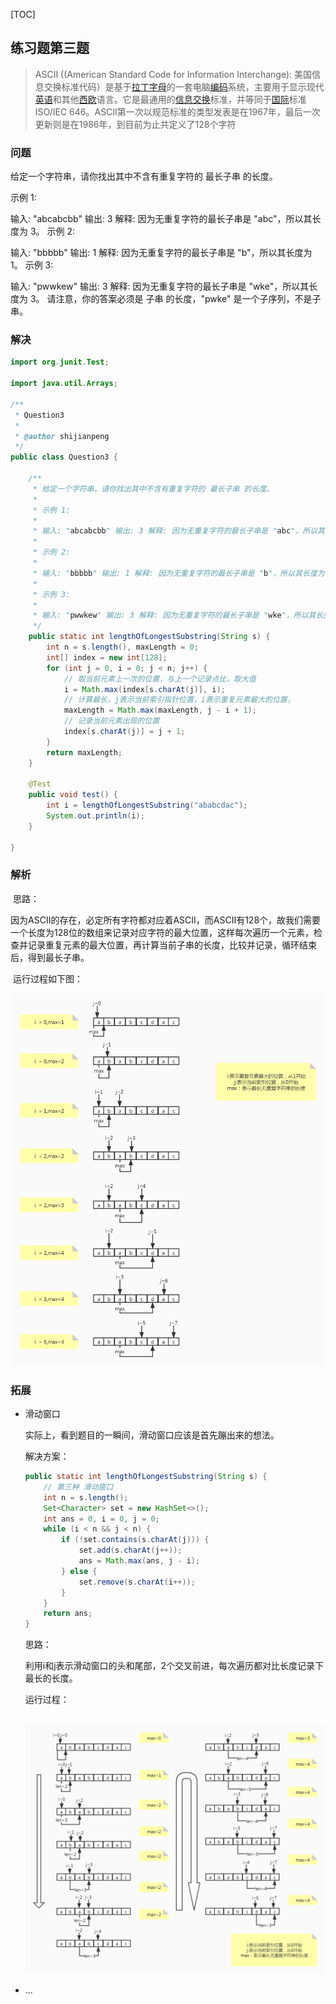 [TOC]



## 练习题第三题

> ASCII ((American Standard Code for Information Interchange): 美国信息交换标准代码）是基于[拉丁字母](https://baike.baidu.com/item/拉丁字母/1936851)的一套电脑[编码](https://baike.baidu.com/item/编码/80092)系统，主要用于显示现代[英语](https://baike.baidu.com/item/英语/109997)和其他[西欧](https://baike.baidu.com/item/西欧/3028649)语言。它是最通用的[信息交换](https://baike.baidu.com/item/信息交换/716328)标准，并等同于[国际](https://baike.baidu.com/item/国际/766689)标准ISO/IEC 646。ASCII第一次以规范标准的类型发表是在1967年，最后一次更新则是在1986年，到目前为止共定义了128个字符
> 

### 问题

给定一个字符串，请你找出其中不含有重复字符的 最长子串 的长度。

示例 1:

输入: "abcabcbb"
输出: 3 
解释: 因为无重复字符的最长子串是 "abc"，所以其长度为 3。
示例 2:

输入: "bbbbb"
输出: 1
解释: 因为无重复字符的最长子串是 "b"，所以其长度为 1。
示例 3:

输入: "pwwkew"
输出: 3
解释: 因为无重复字符的最长子串是 "wke"，所以其长度为 3。
请注意，你的答案必须是 子串 的长度，"pwke" 是一个子序列，不是子串。

### 解决

```java
import org.junit.Test;

import java.util.Arrays;

/**
 * Question3
 *
 * @author shijianpeng
 */
public class Question3 {

	/**
	 * 给定一个字符串，请你找出其中不含有重复字符的 最长子串 的长度。
	 *
	 * 示例 1:
	 *
	 * 输入: "abcabcbb" 输出: 3 解释: 因为无重复字符的最长子串是 "abc"，所以其长度为 3。
	 * 
	 * 示例 2:
	 *
	 * 输入: "bbbbb" 输出: 1 解释: 因为无重复字符的最长子串是 "b"，所以其长度为 1。
	 * 
	 * 示例 3:
	 *
	 * 输入: "pwwkew" 输出: 3 解释: 因为无重复字符的最长子串是 "wke"，所以其长度为 3。   请注意，你的答案必须是 子串 的长度，"pwke" 是一个子序列，不是子串。
	 */
	public static int lengthOfLongestSubstring(String s) {
		int n = s.length(), maxLength = 0;
		int[] index = new int[128];
		for (int j = 0, i = 0; j < n; j++) {
			// 取当前元素上一次的位置，与上一个记录点比，取大值
			i = Math.max(index[s.charAt(j)], i);
			// 计算最长，j表示当前索引指针位置，i表示重复元素最大的位置，
			maxLength = Math.max(maxLength, j - i + 1);
			// 记录当前元素出现的位置
			index[s.charAt(j)] = j + 1;
		}
		return maxLength;
	}

	@Test
	public void test() {
		int i = lengthOfLongestSubstring("ababcdac");
		System.out.println(i);
	}

}

```

### 解析

​	思路：

​	因为ASCII的存在，必定所有字符都对应着ASCII，而ASCII有128个，故我们需要一个长度为128位的数组来记录对应字符的最大位置，这样每次遍历一个元素，检查并记录重复元素的最大位置，再计算当前子串的长度，比较并记录，循环结束后，得到最长子串。

​	运行过程如下图：

![question3](Question3.assets/question3.jpg)

### 拓展

- 滑动窗口

  实际上，看到题目的一瞬间，滑动窗口应该是首先蹦出来的想法。

  解决方案：

  ```java
  public static int lengthOfLongestSubstring(String s) {
      // 第三种 滑动窗口
      int n = s.length();
      Set<Character> set = new HashSet<>();
      int ans = 0, i = 0, j = 0;
      while (i < n && j < n) {
          if (!set.contains(s.charAt(j))) {
              set.add(s.charAt(j++));
              ans = Math.max(ans, j - i);
          } else {
              set.remove(s.charAt(i++));
          }
      }
      return ans;
  }
  ```

  思路：

  ​	利用i和j表示滑动窗口的头和尾部，2个交叉前进，每次遍历都对比长度记录下最长的长度。

  运行过程：

  ​		![滑动窗口](Question3.assets/滑动窗口.jpg)

- ...











